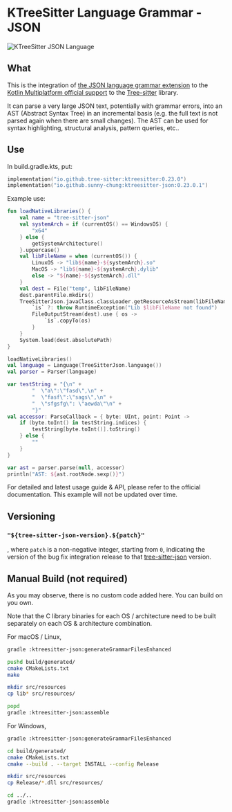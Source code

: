 # KTreeSitter Language Grammar - JSON

![KTreeSitter JSON Language](https://img.shields.io/maven-central/v/io.github.sunny-chung/ktreesitter-json)

## What

This is the integration of [the JSON language grammar extension](https://github.com/tree-sitter/tree-sitter-json) to the [Kotlin Multiplatform official support](https://tree-sitter.github.io/kotlin-tree-sitter/) to the [Tree-sitter](https://tree-sitter.github.io/tree-sitter/) library.

It can parse a very large JSON text, potentially with grammar errors, into an AST (Abstract Syntax Tree) in an incremental basis (e.g. the full text is not parsed again when there are small changes). The AST can be used for syntax highlighting, structural analysis, pattern queries, etc..

## Use

In build.gradle.kts, put:
```kotlin
implementation("io.github.tree-sitter:ktreesitter:0.23.0")
implementation("io.github.sunny-chung:ktreesitter-json:0.23.0.1")
```

Example use:
```kotlin
fun loadNativeLibraries() {
    val name = "tree-sitter-json"
    val systemArch = if (currentOS() == WindowsOS) {
        "x64"
    } else {
        getSystemArchitecture()
    }.uppercase()
    val libFileName = when (currentOS()) {
        LinuxOS -> "lib${name}-${systemArch}.so"
        MacOS -> "lib${name}-${systemArch}.dylib"
        else -> "${name}-${systemArch}.dll"
    }
    val dest = File("temp", libFileName)
    dest.parentFile.mkdirs()
    TreeSitterJson.javaClass.classLoader.getResourceAsStream(libFileName).use { `is` ->
        `is` ?: throw RuntimeException("Lib $libFileName not found")
        FileOutputStream(dest).use { os ->
            `is`.copyTo(os)
        }
    }
    System.load(dest.absolutePath)
}

loadNativeLibraries()
val language = Language(TreeSitterJson.language())
val parser = Parser(language)

var testString = "{\n" +
        "  \"a\":\"fasd\",\n" +
        "  \"fasf\":\"sags\",\n" +
        "  \"sfgsfg\": \"aewda\"\n" +
        "}"
val accessor: ParseCallback = { byte: UInt, point: Point ->
    if (byte.toInt() in testString.indices) {
        testString[byte.toInt()].toString()
    } else {
        ""
    }
}

var ast = parser.parse(null, accessor)
println("AST: ${ast.rootNode.sexp()}")
```

For detailed and latest usage guide & API, please refer to the official documentation. This example will not be updated over time.

## Versioning

### `"${tree-sitter-json-version}.${patch}"`
, where `patch` is a non-negative integer, starting from `0`, indicating the version of the bug fix integration release to that [tree-sitter-json](https://github.com/tree-sitter/tree-sitter-json) version.

## Manual Build (not required)

As you may observe, there is no custom code added here. You can build on you own.

Note that the C library binaries for each OS / architecture need to be built separately on each OS & architecture combination.

For macOS / Linux,

```sh
gradle :ktreesitter-json:generateGrammarFilesEnhanced

pushd build/generated/
cmake CMakeLists.txt
make

mkdir src/resources
cp lib* src/resources/

popd
gradle :ktreesitter-json:assemble
```

For Windows,

```sh
gradle :ktreesitter-json:generateGrammarFilesEnhanced

cd build/generated/
cmake CMakeLists.txt
cmake --build . --target INSTALL --config Release

mkdir src/resources
cp Release/*.dll src/resources/

cd ../..
gradle :ktreesitter-json:assemble
```

